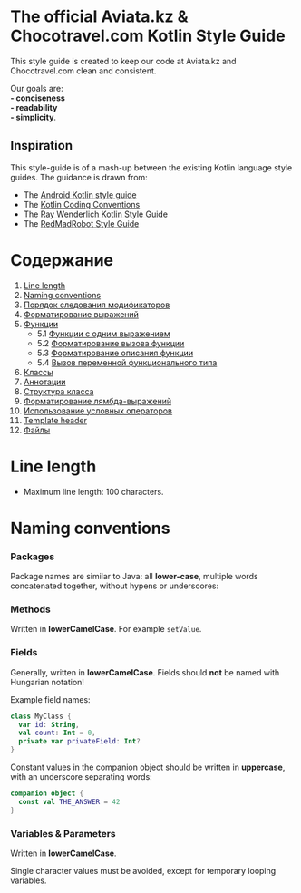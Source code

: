 # <a>The official Aviata.kz & Chocotravel.com Kotlin Style Guide</a>

This style guide is created to keep our code at Aviata.kz and Chocotravel.com clean and consistent. 

Our goals are: 
<br><b>- conciseness</b> 
<br><b>- readability</b>
<br><b>- simplicity</b>.

## Inspiration

This style-guide is of a mash-up between the existing Kotlin language style guides. The guidance is drawn from: 

- The [Android Kotlin style guide](https://android.github.io/kotlin-guides/style.html)
- The [Kotlin Coding Conventions](https://kotlinlang.org/docs/reference/coding-conventions.html) 
- The [Ray Wenderlich Kotlin Style Guide](https://github.com/raywenderlich/kotlin-style-guide#nomenclature)
- The [RedMadRobot Style Guide](https://github.com/RedMadRobot/kotlin-style-guide#naming)

# Содержание
1. [Line length](#linelength)
2. [Naming conventions](#naming)
3. [Порядок следования модификаторов](#modifier_order)
4. [Форматирование выражений](#expression_formating)
5. [Функции](#function)
    * 5.1 [Функции с одним выражением](#function_expression)
    * 5.2 [Форматирование вызова функции](#formating_function_calling)
    * 5.3 [Форматирование описания функции](#formating_function_declaration)
    * 5.4 [Вызов переменной функционального типа](#calling_function_variable)
6. [Классы](#classes)
7. [Аннотации](#annotation)
8. [Структура класса](#class_member_order)
9. [Форматирование лямбда-выражений](#lambda_formating)
10. [Использование условных операторов](#condition_operator)
11. [Template header](#template_header)
12. [Файлы](#files)

# <a name='linelength'>Line length</a>
- Maximum line length: 100 characters.

# <a name='naming'>Naming conventions</a>

### Packages

Package names are similar to Java: all __lower-case__, multiple words concatenated together, without hypens or underscores:

### Methods

Written in __lowerCamelCase__. For example `setValue`.

### Fields

Generally, written in __lowerCamelCase__. Fields should **not** be named with Hungarian notation!

Example field names:

```kotlin
class MyClass {
  var id: String,
  val count: Int = 0,
  private var privateField: Int?
}
```

Constant values in the companion object should be written in __uppercase__, with an underscore separating words:

```kotlin
companion object {
  const val THE_ANSWER = 42
}
```

### Variables & Parameters

Written in __lowerCamelCase__.

Single character values must be avoided, except for temporary looping variables.
